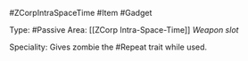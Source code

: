 #ZCorpIntraSpaceTime #Item #Gadget

Type: #Passive
Area: [[ZCorp Intra-Space-Time]]
*Weapon slot*

Speciality: Gives zombie the #Repeat trait while used.